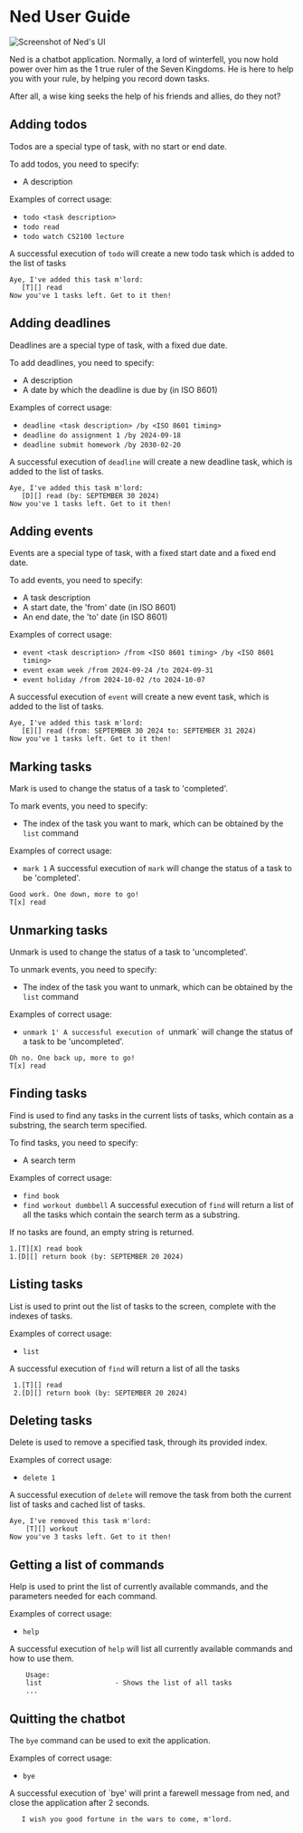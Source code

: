# Ned User Guide

![Screenshot of Ned's UI](Ui.png)

Ned is a chatbot application. Normally, a lord of winterfell, you now hold power over him as the 1 true ruler of the 
Seven Kingdoms. He is here to help you with your rule, by helping you record down tasks.

After all, a wise king seeks the help of his friends and allies, do they not?

## Adding todos
Todos are a special type of task, with no start or end date.

To add todos, you need to specify:
- A description

Examples of correct usage:
- `todo <task description>`
- `todo read`
- `todo watch CS2100 lecture`

A successful execution of `todo` will create a new todo task which is added to the list of tasks
```
Aye, I've added this task m'lord:
   [T][] read
Now you've 1 tasks left. Get to it then! 
```
## Adding deadlines
Deadlines are a special type of task, with a fixed due date.

To add deadlines, you need to specify:
- A description
- A date by which the deadline is due by (in ISO 8601)

Examples of correct usage:
- `deadline <task description> /by <ISO 8601 timing>`
- `deadline do assignment 1 /by 2024-09-18`
- `deadline submit homework /by 2030-02-20`


A successful execution of `deadline` will create a new deadline task, which is added to the list of tasks.
```
Aye, I've added this task m'lord:
   [D][] read (by: SEPTEMBER 30 2024)
Now you've 1 tasks left. Get to it then!
```
## Adding events
Events are a special type of task, with a fixed start date and a fixed end date.

To add events, you need to specify:
- A task description
- A start date, the 'from' date (in ISO 8601)
- An end date, the 'to' date (in ISO 8601)

Examples of correct usage:
- `event <task description> /from <ISO 8601 timing> /by <ISO 8601 timing>`
- `event exam week /from 2024-09-24 /to 2024-09-31`
- `event holiday /from 2024-10-02 /to 2024-10-07`

A successful execution of `event` will create a new event task, which is added to the list of tasks.
```
Aye, I've added this task m'lord:
   [E][] read (from: SEPTEMBER 30 2024 to: SEPTEMBER 31 2024)
Now you've 1 tasks left. Get to it then!
```

## Marking tasks
Mark is used to change the status of a task to 'completed'.

To mark events, you need to specify:
- The index of the task you want to mark, which can be obtained by the `list` command

Examples of correct usage:
- `mark 1`
A successful execution of `mark` will change the status of a task to be 'completed'.
```
Good work. One down, more to go!
T[x] read
```

## Unmarking tasks
Unmark is used to change the status of a task to 'uncompleted'.

To unmark events, you need to specify:
- The index of the task you want to unmark, which can be obtained by the `list` 
command

Examples of correct usage:
- `unmark 1'
A successful execution of `unmark` will change the status of a task to be 'uncompleted'.
```
Oh no. One back up, more to go!
T[x] read
```

## Finding tasks
Find is used to find any tasks in the current lists of tasks, which contain as a substring, the search term specified.

To find tasks, you need to specify:
- A search term

Examples of correct usage:
- `find book`
- `find workout dumbbell`
A successful execution of `find` will return a list of all the tasks which contain the search term as a substring.

If no tasks are found, an empty string is returned.

```
1.[T][X] read book
1.[D][] return book (by: SEPTEMBER 20 2024)
```

## Listing tasks 
List is used to print out the list of tasks to the screen, complete with the indexes of tasks.

Examples of correct usage:
- `list`

A successful execution of `find` will return a list of all the tasks

```
 1.[T][] read
 2.[D][] return book (by: SEPTEMBER 20 2024)
```

## Deleting tasks
Delete is used to remove a specified task, through its provided index.

Examples of correct usage:
- `delete 1`

A successful execution of `delete` will remove the task from both the current list of tasks and cached list of tasks.

```
Aye, I've removed this task m'lord:
    [T][] workout
Now you've 3 tasks left. Get to it then!
```
## Getting a list of commands
Help is used to print the list of currently available commands, and the parameters needed for each command.

Examples of correct usage:
- `help`

A successful execution of `help` will list all currently available commands and how to use them.

```
    Usage:
    list                  - Shows the list of all tasks
    ...
```
## Quitting the chatbot
The `bye` command can be used to exit the application. 

Examples of correct usage:
- `bye`

A successful execution of `bye' will print a farewell message from ned, and close the application after 2 seconds.

```
   I wish you good fortune in the wars to come, m'lord.
```
